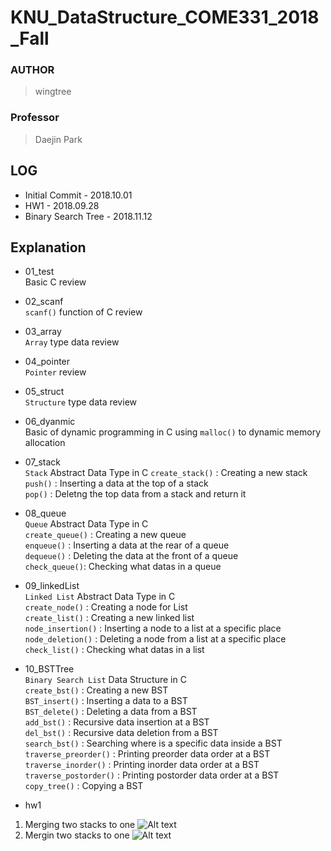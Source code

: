 # KNU_DataStructure_COME331_2018_Fall
### AUTHOR 
> wingtree </br>

### Professor
> Daejin Park


## LOG
* Initial Commit - 2018.10.01
* HW1 - 2018.09.28
* Binary Search Tree - 2018.11.12

## Explanation
* 01_test </br>
Basic C review
* 02_scanf </br>
`scanf()` function of C review
* 03_array </br>
`Array` type data review
* 04_pointer </br>
`Pointer` review
* 05_struct </br>
`Structure` type data review
* 06_dyanmic </br>
Basic of dynamic programming in C using `malloc()` to dynamic memory allocation
* 07_stack </br>
`Stack` Abstract Data Type in C
`create_stack()` : Creating a new stack </br>
`push()` : Inserting a data at the top of a stack </br>
`pop()` : Deletng the top data from a stack and return it 
* 08_queue </br>
`Queue` Abstract Data Type in C </br>
`create_queue()` : Creating a new queue </br>
`enqueue()` : Inserting a data at the rear of a queue </br>
`dequeue()` : Deleting the data at the front of a queue </br>
`check_queue()`: Checking what datas in a queue </br>
* 09_linkedList </br>
`Linked List` Abstract Data Type in C </br>
`create_node()` : Creating a node for List </br>
`create_list()` : Creating a new linked list </br>
`node_insertion()` : Inserting a node to a list at a specific place </br>
`node_deletion()` : Deleting a node from a list at a specific place </br>
`check_list()` : Checking what datas in a list </br>
* 10_BSTTree </br>
`Binary Search List` Data Structure in C </br>
`create_bst()` : Creating a new BST </br>
`BST_insert()` : Inserting a data to a BST </br>
`BST_delete()` : Deleting a data from a BST </br>
`add_bst()` : Recursive data insertion at a BST </br>
`del_bst()` : Recursive data deletion from a BST </br>
`search_bst()` : Searching where is a specific data inside a BST </br>
`traverse_preorder()` : Printing preorder data order at a BST </br>
`traverse_inorder()` : Printing inorder data order at a BST </br>
`traverse_postorder()` : Printing postorder data order at a BST </br>
`copy_tree()` : Copying a BST </br>

* hw1 </br>
 1. Merging two stacks to one
 ![Alt text](https://lh3.googleusercontent.com/TmjvR6jc6etQTG7JZ7gwX7fIpaKvZFnTcSk9Za5Mh4vGSJ1RsfRLdc4l9FKSaq6dM2hnJP0l7za630qfZ1N9K4-Lmv67Tryf6So1Dw=w386-h220-rw)
 2. Mergin two stacks to one
 ![Alt text](https://lh3.googleusercontent.com/X-w6XedCjCcnMhitOABFzOir_Y23bwMiZz-DxS88DtEICwY8DXixTlKZxkwLjy1GgMSbVC1syDNegGr0x7h56pmXw3WETQre_tfaUg=w383-h220-rw)
